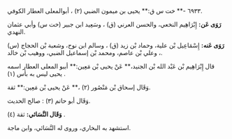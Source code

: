 ٦٩٣٣ -** خت س ق:** يحيى بن ميمون الضبي (٢) ، أبوالمعلى العطار الكوفي.

**رَوَى عَن:** إِبْرَاهِيم النخعي، والحسن العرني (ق) ، وسَعِيد ابن جبير (خت س) وأبي عثمان النهدي.

**رَوَى عَنه:** إِسْمَاعِيل بْن علية، وحماد بْن زيد (ق) ، وسالم ابن نوح، وشعبة بْن الحجاج (س) ، وعلي بْن عاصم، ومحمد بْن إسماعيل الضبي، ووهيب بْن خالد.

قال إِبْرَاهِيم بْن عَبْد الله بْن الجنيد،** عَنْ يحيى بْن مَعِين:** أببو المعلى العطار اسمه يحيى ليس به بأس (١) .

وَقَال إسحاق بْن مَنْصُور (٢) ،** عَنْ يحيى بْن مَعِين:** ثقة.

وَقَال أبو حاتم (٣) : صالح الحديث.

**وَقَال النَّسَائي:** ثقة (٤) .

استشهد به البخاري، وروى له النَّسَائي، وابن ماجة.